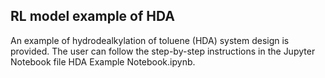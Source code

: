 ## RL model example of HDA
An example of hydrodealkylation of toluene (HDA) system design is provided. The user can follow the step-by-step instructions in the Jupyter Notebook file HDA Example Notebook.ipynb.

